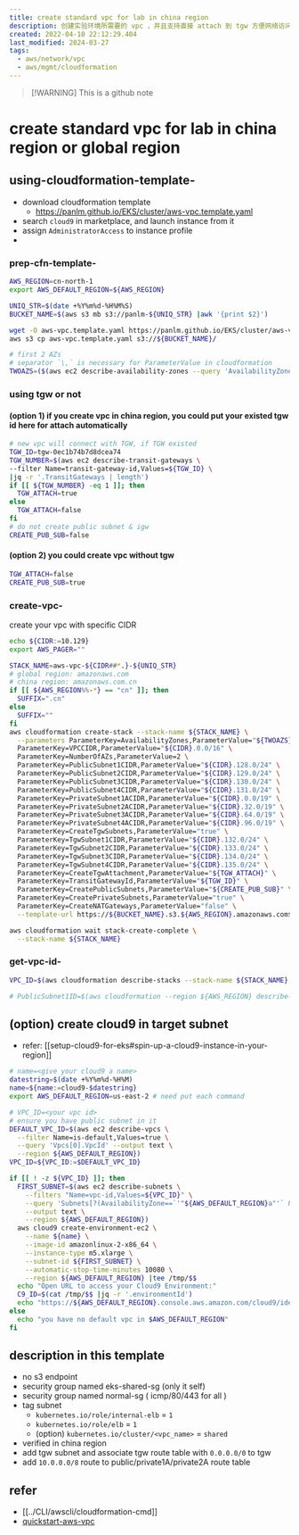 ```yaml
---
title: create standard vpc for lab in china region
description: 创建实验环境所需要的 vpc ，并且支持直接 attach 到 tgw 方便网络访问
created: 2022-04-10 22:12:29.404
last_modified: 2024-03-27
tags:
  - aws/network/vpc
  - aws/mgmt/cloudformation
---
```

> [!WARNING] This is a github note

# create standard vpc for lab in china region or global region
## using-cloudformation-template-
- download cloudformation template
    - https://panlm.github.io/EKS/cluster/aws-vpc.template.yaml
- search `cloud9` in marketplace, and launch instance from it
- assign `AdministratorAccess` to instance profile
- 
### prep-cfn-template-
```sh
AWS_REGION=cn-north-1
export AWS_DEFAULT_REGION=${AWS_REGION}
```

```sh
UNIQ_STR=$(date +%Y%m%d-%H%M%S)
BUCKET_NAME=$(aws s3 mb s3://panlm-${UNIQ_STR} |awk '{print $2}')

wget -O aws-vpc.template.yaml https://panlm.github.io/EKS/cluster/aws-vpc.template.yaml
aws s3 cp aws-vpc.template.yaml s3://${BUCKET_NAME}/

# first 2 AZs
# separator `\,` is necessary for ParameterValue in cloudformation
TWOAZS=($(aws ec2 describe-availability-zones --query 'AvailabilityZones[].ZoneName' --output text |xargs -n 1 |sed -n '1,2p' |xargs |sed 's/ /\\,/g'))

```

### using tgw or not
#### (option 1) if you create vpc in china region, you could put your existed tgw id here for attach automatically
```sh
# new vpc will connect with TGW, if TGW existed
TGW_ID=tgw-0ec1b74b7d8dcea74
TGW_NUMBER=$(aws ec2 describe-transit-gateways \
--filter Name=transit-gateway-id,Values=${TGW_ID} \
|jq -r '.TransitGateways | length')
if [[ ${TGW_NUMBER} -eq 1 ]]; then
  TGW_ATTACH=true
else
  TGW_ATTACH=false
fi
# do not create public subnet & igw
CREATE_PUB_SUB=false

```

#### (option 2) you could create vpc without tgw
```sh
TGW_ATTACH=false
CREATE_PUB_SUB=true
```

### create-vpc-
create your vpc with specific CIDR
```sh
echo ${CIDR:=10.129}
export AWS_PAGER=""

STACK_NAME=aws-vpc-${CIDR##*.}-${UNIQ_STR}
# global region: amazonaws.com
# china region: amazonaws.com.cn
if [[ ${AWS_REGION%%-*} == "cn" ]]; then
  SUFFIX=".cn"
else
  SUFFIX=""
fi
aws cloudformation create-stack --stack-name ${STACK_NAME} \
  --parameters ParameterKey=AvailabilityZones,ParameterValue="${TWOAZS}" \
  ParameterKey=VPCCIDR,ParameterValue="${CIDR}.0.0/16" \
  ParameterKey=NumberOfAZs,ParameterValue=2 \
  ParameterKey=PublicSubnet1CIDR,ParameterValue="${CIDR}.128.0/24" \
  ParameterKey=PublicSubnet2CIDR,ParameterValue="${CIDR}.129.0/24" \
  ParameterKey=PublicSubnet3CIDR,ParameterValue="${CIDR}.130.0/24" \
  ParameterKey=PublicSubnet4CIDR,ParameterValue="${CIDR}.131.0/24" \
  ParameterKey=PrivateSubnet1ACIDR,ParameterValue="${CIDR}.0.0/19" \
  ParameterKey=PrivateSubnet2ACIDR,ParameterValue="${CIDR}.32.0/19" \
  ParameterKey=PrivateSubnet3ACIDR,ParameterValue="${CIDR}.64.0/19" \
  ParameterKey=PrivateSubnet4ACIDR,ParameterValue="${CIDR}.96.0/19" \
  ParameterKey=CreateTgwSubnets,ParameterValue="true" \
  ParameterKey=TgwSubnet1CIDR,ParameterValue="${CIDR}.132.0/24" \
  ParameterKey=TgwSubnet2CIDR,ParameterValue="${CIDR}.133.0/24" \
  ParameterKey=TgwSubnet3CIDR,ParameterValue="${CIDR}.134.0/24" \
  ParameterKey=TgwSubnet4CIDR,ParameterValue="${CIDR}.135.0/24" \
  ParameterKey=CreateTgwAttachment,ParameterValue="${TGW_ATTACH}" \
  ParameterKey=TransitGatewayId,ParameterValue="${TGW_ID}" \
  ParameterKey=CreatePublicSubnets,ParameterValue="${CREATE_PUB_SUB}" \
  ParameterKey=CreatePrivateSubnets,ParameterValue="true" \
  ParameterKey=CreateNATGateways,ParameterValue="false" \
  --template-url https://${BUCKET_NAME}.s3.${AWS_REGION}.amazonaws.com${SUFFIX}/aws-vpc.template.yaml 

aws cloudformation wait stack-create-complete \
  --stack-name ${STACK_NAME}

```

### get-vpc-id-
```sh
VPC_ID=$(aws cloudformation describe-stacks --stack-name ${STACK_NAME} --query 'Stacks[0].Outputs[?OutputKey==`VPCID`].OutputValue' --output text)

# PublicSubnet1ID=$(aws cloudformation --region ${AWS_REGION} describe-stacks --stack-name ${STACK_NAME} --query 'Stacks[0].Outputs[?OutputKey==`PublicSubnet1ID`].OutputValue' --output text)

```

## (option) create cloud9 in target subnet 
- refer: [[setup-cloud9-for-eks#spin-up-a-cloud9-instance-in-your-region]] 
```sh
# name=<give your cloud9 a name>
datestring=$(date +%Y%m%d-%H%M)
name=${name:=cloud9-$datestring}
export AWS_DEFAULT_REGION=us-east-2 # need put each command

# VPC_ID=<your vpc id> 
# ensure you have public subnet in it
DEFAULT_VPC_ID=$(aws ec2 describe-vpcs \
  --filter Name=is-default,Values=true \
  --query 'Vpcs[0].VpcId' --output text \
  --region ${AWS_DEFAULT_REGION})
VPC_ID=${VPC_ID:=$DEFAULT_VPC_ID}

if [[ ! -z ${VPC_ID} ]]; then
  FIRST_SUBNET=$(aws ec2 describe-subnets \
    --filters "Name=vpc-id,Values=${VPC_ID}" \
    --query 'Subnets[?(AvailabilityZone==`'"${AWS_DEFAULT_REGION}a"'` && MapPublicIpOnLaunch==`true`)].SubnetId' \
    --output text \
    --region ${AWS_DEFAULT_REGION})
  aws cloud9 create-environment-ec2 \
    --name ${name} \
    --image-id amazonlinux-2-x86_64 \
    --instance-type m5.xlarge \
    --subnet-id ${FIRST_SUBNET} \
    --automatic-stop-time-minutes 10080 \
    --region ${AWS_DEFAULT_REGION} |tee /tmp/$$
  echo "Open URL to access your Cloud9 Environment:"
  C9_ID=$(cat /tmp/$$ |jq -r '.environmentId')
  echo "https://${AWS_DEFAULT_REGION}.console.aws.amazon.com/cloud9/ide/${C9_ID}"
else
  echo "you have no default vpc in $AWS_DEFAULT_REGION"
fi

```


## description in this template
- no s3 endpoint
- security group named eks-shared-sg (only it self)
- security group named normal-sg ( icmp/80/443 for all )
- tag subnet 
    - `kubernetes.io/role/internal-elb` = `1`
    - `kubernetes.io/role/elb` = `1`
    - (option) `kubernetes.io/cluster/<vpc_name>` = `shared`
- verified in china region
- add tgw subnet and associate tgw route table with `0.0.0.0/0` to tgw
- add `10.0.0.0/8` route to public/private1A/private2A route table

## refer
- [[../CLI/awscli/cloudformation-cmd]] 
- [quickstart-aws-vpc](https://aws-quickstart.github.io/quickstart-aws-vpc/) 





